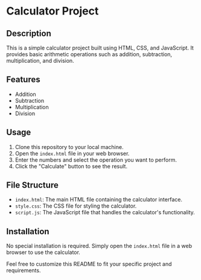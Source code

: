 # Calculator Project

## Description
This is a simple calculator project built using HTML, CSS, and JavaScript. It provides basic arithmetic operations such as addition, subtraction, multiplication, and division.

## Features
- Addition
- Subtraction
- Multiplication
- Division

## Usage
1. Clone this repository to your local machine.
2. Open the `index.html` file in your web browser.
3. Enter the numbers and select the operation you want to perform.
4. Click the "Calculate" button to see the result.

## File Structure
- `index.html`: The main HTML file containing the calculator interface.
- `style.css`: The CSS file for styling the calculator.
- `script.js`: The JavaScript file that handles the calculator's functionality.

## Installation
No special installation is required. Simply open the `index.html` file in a web browser to use the calculator.

Feel free to customize this README to fit your specific project and requirements.
